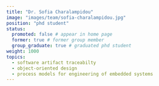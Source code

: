 ```yaml
---
title: "Dr. Sofia Charalampidou"
image: "images/team/sofia-charalampidou.jpg"
position: "phd student"
status:
  promoted: false # appear in home page
  former: true # former group member
  group_graduate: true # graduated phd student
weight: 1000
topics:
  - software artifact traceabilty 
  - object-oriented design 
  - process models for engineering of embedded systems
---
```



